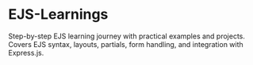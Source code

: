 # EJS-Learnings
Step-by-step EJS learning journey with practical examples and projects. Covers EJS syntax, layouts, partials, form handling, and integration with Express.js.
